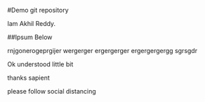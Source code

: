 #Demo git repository

Iam Akhil Reddy.

##Ipsum Below

rnjgonerogeprgijer wergerger
ergergerger
ergergergergg
sgrsgdr


Ok understood little bit

thanks sapient

please follow social distancing 
